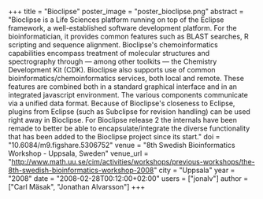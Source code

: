 +++
title = "Bioclipse"
poster_image = "poster_bioclipse.png"
abstract = "Bioclipse is a Life Sciences platform running on top of the Eclipse framework, a well-established software development platform. For the bioinformatician, it provides common features such as BLAST searches, R scripting and sequence alignment. Bioclipse's chemoinformatics capabilities encompass treatment of molecular structures and spectrography through — among other toolkits — the Chemistry Development Kit (CDK). Bioclipse also supports use of common bioinformatics/chemoinformatics services, both local and remote. These features are combined both in a standard graphical interface and in an integrated javascript environment. The various components communicate via a unified data format. Because of Bioclipse's closeness to Eclipse, plugins from Eclipse (such as Subclipse for revision handling) can be used right away in Bioclipse. For Bioclipse release 2 the internals have been remade to better be able to encapsulate/integrate the diverse functionality that has been added to the Bioclipse project since its start."
doi = "10.6084/m9.figshare.5306752"
venue = "8th Swedish Bioinformatics Workshop - Uppsala, Sweden"
venue_url = "http://www.math.uu.se/cim/activities/workshops/previous-workshops/the-8th-swedish-bioinformatics-workshop-2008"
city = "Uppsala"
year = "2008"
date = "2008-02-28T00:12:00+02:00"
users = ["jonalv"]
author = ["Carl Mäsak", "Jonathan Alvarsson"]
+++
